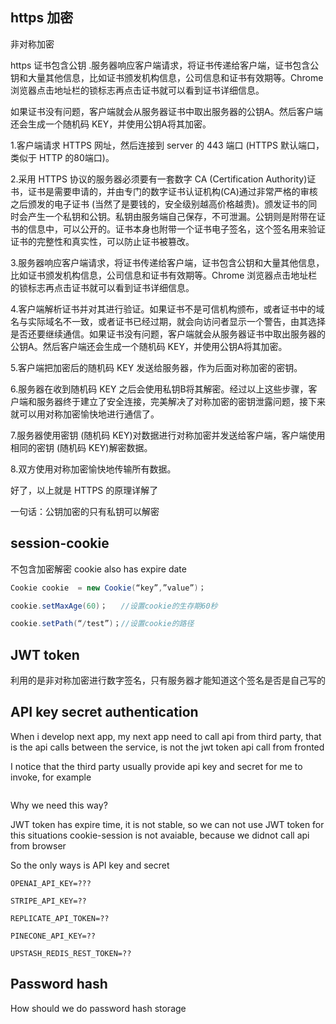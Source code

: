 
## https 加密

非对称加密

https 证书包含公钥 .服务器响应客户端请求，将证书传递给客户端，证书包含公钥和大量其他信息，比如证书颁发机构信息，公司信息和证书有效期等。Chrome 浏览器点击地址栏的锁标志再点击证书就可以看到证书详细信息。

如果证书没有问题，客户端就会从服务器证书中取出服务器的公钥A。然后客户端还会生成一个随机码 KEY，并使用公钥A将其加密。

1.客户端请求 HTTPS 网址，然后连接到 server 的 443 端口 (HTTPS 默认端口，类似于 HTTP 的80端口)。

2.采用 HTTPS 协议的服务器必须要有一套数字 CA (Certification Authority)证书，证书是需要申请的，并由专门的数字证书认证机构(CA)通过非常严格的审核之后颁发的电子证书 (当然了是要钱的，安全级别越高价格越贵)。颁发证书的同时会产生一个私钥和公钥。私钥由服务端自己保存，不可泄漏。公钥则是附带在证书的信息中，可以公开的。证书本身也附带一个证书电子签名，这个签名用来验证证书的完整性和真实性，可以防止证书被篡改。

3.服务器响应客户端请求，将证书传递给客户端，证书包含公钥和大量其他信息，比如证书颁发机构信息，公司信息和证书有效期等。Chrome 浏览器点击地址栏的锁标志再点击证书就可以看到证书详细信息。

4.客户端解析证书并对其进行验证。如果证书不是可信机构颁布，或者证书中的域名与实际域名不一致，或者证书已经过期，就会向访问者显示一个警告，由其选择是否还要继续通信。如果证书没有问题，客户端就会从服务器证书中取出服务器的公钥A。然后客户端还会生成一个随机码 KEY，并使用公钥A将其加密。


5.客户端把加密后的随机码 KEY 发送给服务器，作为后面对称加密的密钥。

6.服务器在收到随机码 KEY 之后会使用私钥B将其解密。经过以上这些步骤，客户端和服务器终于建立了安全连接，完美解决了对称加密的密钥泄露问题，接下来就可以用对称加密愉快地进行通信了。

7.服务器使用密钥 (随机码 KEY)对数据进行对称加密并发送给客户端，客户端使用相同的密钥 (随机码 KEY)解密数据。

8.双方使用对称加密愉快地传输所有数据。

好了，以上就是 HTTPS 的原理详解了


一句话：公钥加密的只有私钥可以解密

## session-cookie 

不包含加密解密
cookie also has expire date

```java
Cookie cookie  = new Cookie(“key”,”value”)；

cookie.setMaxAge(60)；   //设置cookie的生存期60秒

cookie.setPath(“/test”)；//设置cookie的路径
```





## JWT token 

利用的是非对称加密进行数字签名，只有服务器才能知道这个签名是否是自己写的


## API key secret authentication

When i develop next app, my next app need to call api from third party, that is the api calls between the service, is not the jwt token api call from fronted

I notice that the third party usually provide api key and secret for me to invoke, for example

```

```


Why we need this way?


JWT token has expire time, it is not stable, so we can not use JWT token for this situations
cookie-session is not avaiable, because we didnot call api from browser

So the only ways is API key and secret

```
OPENAI_API_KEY=???

STRIPE_API_KEY=??

REPLICATE_API_TOKEN=??

PINECONE_API_KEY=??

UPSTASH_REDIS_REST_TOKEN=??
```


## Password hash

How should we do password hash storage